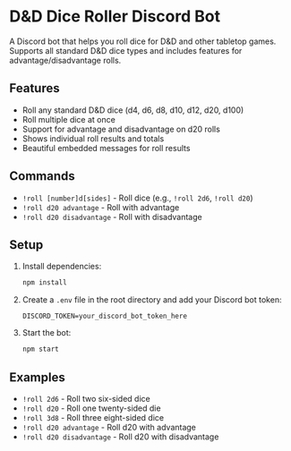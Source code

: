 # D&D Dice Roller Discord Bot

A Discord bot that helps you roll dice for D&D and other tabletop games. Supports all standard D&D dice types and includes features for advantage/disadvantage rolls.

## Features

- Roll any standard D&D dice (d4, d6, d8, d10, d12, d20, d100)
- Roll multiple dice at once
- Support for advantage and disadvantage on d20 rolls
- Shows individual roll results and totals
- Beautiful embedded messages for roll results

## Commands

- `!roll [number]d[sides]` - Roll dice (e.g., `!roll 2d6`, `!roll d20`)
- `!roll d20 advantage` - Roll with advantage
- `!roll d20 disadvantage` - Roll with disadvantage

## Setup

1. Install dependencies:
   ```bash
   npm install
   ```

2. Create a `.env` file in the root directory and add your Discord bot token:
   ```
   DISCORD_TOKEN=your_discord_bot_token_here
   ```

3. Start the bot:
   ```bash
   npm start
   ```

## Examples

- `!roll 2d6` - Roll two six-sided dice
- `!roll d20` - Roll one twenty-sided die
- `!roll 3d8` - Roll three eight-sided dice
- `!roll d20 advantage` - Roll d20 with advantage
- `!roll d20 disadvantage` - Roll d20 with disadvantage